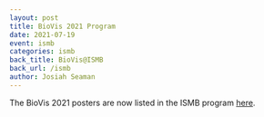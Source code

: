 ```yaml
---
layout: post
title: BioVis 2021 Program
date: 2021-07-19
event: ismb
categories: ismb
back_title: BioVis@ISMB
back_url: /ismb
author: Josiah Seaman
---
```

The BioVis 2021 posters are now listed in the ISMB program [here](http://biovis.net/2021/program_ismb/).
